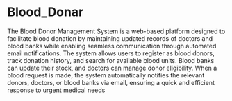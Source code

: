 # Blood_Donar
 The Blood Donor Management System is a web-based platform designed to facilitate blood donation by maintaining updated records of doctors and blood banks while enabling seamless communication through automated email notifications. The system allows users to register as blood donors, track donation history, and search for available blood units. Blood banks can update their stock, and doctors can manage donor eligibility. When a blood request is made, the system automatically notifies the relevant donors, doctors, or blood banks via email, ensuring a quick and efficient response to urgent medical needs
